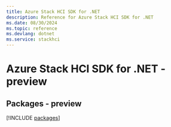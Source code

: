 ```yaml
---
title: Azure Stack HCI SDK for .NET
description: Reference for Azure Stack HCI SDK for .NET
ms.date: 08/30/2024
ms.topic: reference
ms.devlang: dotnet
ms.service: stackhci
---
```

# Azure Stack HCI SDK for .NET - preview
## Packages - preview
[!INCLUDE [packages](stack-hci-index.md)]